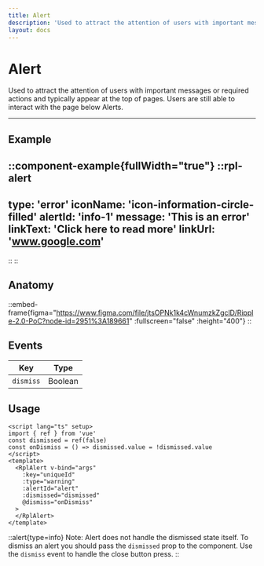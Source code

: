 ```yaml
---
title: Alert
description: 'Used to attract the attention of users with important messages or required actions and typically appear at the top of pages.'
layout: docs
---
```


# Alert

Used to attract the attention of users with important messages or required actions and typically appear at the top of pages. Users are still able to interact with the page below Alerts.

---

## Example

::component-example{fullWidth="true"}
  ::rpl-alert
  ---
  type: 'error'
  iconName: 'icon-information-circle-filled'
  alertId: 'info-1'
  message: 'This is an error'
  linkText: 'Click here to read more'
  linkUrl: 'www.google.com'
  ---
  ::
::

## Anatomy

::embed-frame{figma="https://www.figma.com/file/jtsOPNk1k4cWnumzkZgclD/Ripple-2.0-PoC?node-id=2951%3A189661" :fullscreen="false" :height="400"}
::

## Events

| Key       | Type    |
| --------- | ------- |
| `dismiss` | Boolean |



## Usage

```vue
<script lang="ts" setup>
import { ref } from 'vue'
const dismissed = ref(false)
const onDismiss = () => dismissed.value = !dismissed.value
</script>
<template>
  <RplAlert v-bind="args"
    :key="uniqueId"
    :type="warning"
    :alertId="alert"
    :dismissed="dismissed"
    @dismiss="onDismiss"
  >
  </RplAlert>
</template>
```
::alert{type=info}
Note: Alert does not handle the dismissed state itself. To dismiss an alert you should pass the `dismissed` prop to the component. Use the `dismiss` event to handle the close button press.
::
